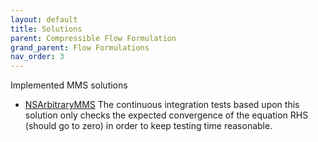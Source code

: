 ```yaml
---
layout: default
title: Solutions
parent: Compressible Flow Formulation
grand_parent: Flow Formulations
nav_order: 3
---
```


Implemented MMS solutions
- [NSArbitraryMMS]({{site.url}}{{site.baseurl}}/content/formulations/compressibleFlow/solutions/NSArbitraryMMS.nb) The continuous integration tests based upon this solution only checks the expected convergence of the equation RHS (should go to zero) in order to keep testing time reasonable. 

